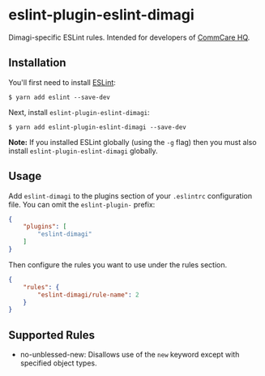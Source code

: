 # eslint-plugin-eslint-dimagi

Dimagi-specific ESLint rules.
Intended for developers of [CommCare HQ](https://github.com/dimagi/commcare-hq).

## Installation

You'll first need to install [ESLint](http://eslint.org):

```
$ yarn add eslint --save-dev
```

Next, install `eslint-plugin-eslint-dimagi`:

```
$ yarn add eslint-plugin-eslint-dimagi --save-dev
```

**Note:** If you installed ESLint globally (using the `-g` flag) then you must also install `eslint-plugin-eslint-dimagi` globally.

## Usage

Add `eslint-dimagi` to the plugins section of your `.eslintrc` configuration file. You can omit the `eslint-plugin-` prefix:

```json
{
    "plugins": [
        "eslint-dimagi"
    ]
}
```


Then configure the rules you want to use under the rules section.

```json
{
    "rules": {
        "eslint-dimagi/rule-name": 2
    }
}
```

## Supported Rules

* no-unblessed-new: Disallows use of the `new` keyword except with specified object types.





